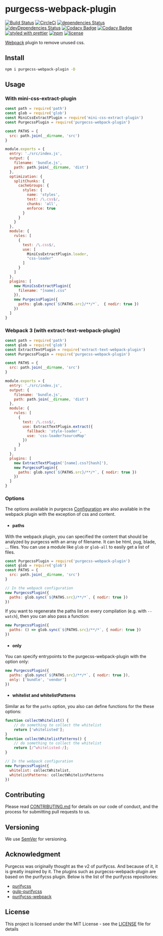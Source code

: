 # purgecss-webpack-plugin

[![Build Status](https://travis-ci.org/FullHuman/purgecss-webpack-plugin.svg?branch=master)](https://travis-ci.org/FullHuman/purgecss-webpack-plugin)
[![CircleCi](https://circleci.com/gh/FullHuman/purgecss-webpack-plugin/tree/master.svg?style=shield)]()
[![dependencies Status](https://david-dm.org/fullhuman/purgecss-webpack-plugin/status.svg)](https://david-dm.org/fullhuman/purgecss-webpack-plugin)
[![devDependencies Status](https://david-dm.org/fullhuman/purgecss-webpack-plugin/dev-status.svg)](https://david-dm.org/fullhuman/purgecss-webpack-plugin?type=dev)
[![Codacy Badge](https://api.codacy.com/project/badge/Grade/c23bd13d30104a7a89bed239166aaf69)](https://www.codacy.com/app/FullHuman/purgecss-webpack-plugin?utm_source=github.com&utm_medium=referral&utm_content=FullHuman/purgecss-webpack-plugin&utm_campaign=Badge_Grade)
[![Codacy Badge](https://api.codacy.com/project/badge/Coverage/c23bd13d30104a7a89bed239166aaf69)](https://www.codacy.com/app/FullHuman/purgecss-webpack-plugin?utm_source=github.com&utm_medium=referral&utm_content=FullHuman/purgecss-webpack-plugin&utm_campaign=Badge_Coverage)
[![styled with prettier](https://img.shields.io/badge/styled_with-prettier-ff69b4.svg)](https://github.com/prettier/prettier)
[![npm](https://img.shields.io/npm/v/purgecss-webpack-plugin.svg)](https://www.npmjs.com/package/purgecss-webpack-plugin)
[![license](https://img.shields.io/github/license/fullhuman/purgecss-webpack-plugin.svg)]()

[Webpack](https://github.com/webpack/webpack) plugin to remove unused css.

## Install
```sh
npm i purgecss-webpack-plugin -D
```

## Usage

### With mini-css-extract-plugin

```js
const path = require('path')
const glob = require('glob')
const MiniCssExtractPlugin = require('mini-css-extract-plugin')
const PurgecssPlugin = require('purgecss-webpack-plugin')

const PATHS = {
  src: path.join(__dirname, 'src')
}

module.exports = {
  entry: './src/index.js',
  output: {
    filename: 'bundle.js',
    path: path.join(__dirname, 'dist')
  },
  optimization: {
    splitChunks: {
      cacheGroups: {
        styles: {
          name: 'styles',
          test: /\.css$/,
          chunks: 'all',
          enforce: true
        }
      }
    }
  },
  module: {
    rules: [
      {
        test: /\.css$/,
        use: [
          MiniCssExtractPlugin.loader,
          "css-loader"
        ]
      }
    ]
  },
  plugins: [
    new MiniCssExtractPlugin({
      filename: "[name].css"
    }),
    new PurgecssPlugin({
      paths: glob.sync(`${PATHS.src}/**/*`,  { nodir: true })
    })
  ]
}


```

### Webpack 3 (with extract-text-webpack-plugin)
```js
const path = require('path')
const glob = require('glob')
const ExtractTextPlugin = require('extract-text-webpack-plugin')
const PurgecssPlugin = require('purgecss-webpack-plugin')

const PATHS = {
  src: path.join(__dirname, 'src')
}

module.exports = {
  entry: './src/index.js',
  output: {
    filename: 'bundle.js',
    path: path.join(__dirname, 'dist')
  },
  module: {
    rules: [
      {
        test: /\.css$/,
        use: ExtractTextPlugin.extract({
          fallback: 'style-loader',
          use: 'css-loader?sourceMap'
        })
      }
    ]
  },
  plugins: [
    new ExtractTextPlugin('[name].css?[hash]'),
    new PurgecssPlugin({
      paths: glob.sync(`${PATHS.src}/**/*`, { nodir: true })
    })
  ]
}
```

### Options

The options available in purgecss [Configuration](https://www.purgecss.com/configuration.html) are also available in the webpack plugin with the exception of css and content.

* #### paths

With the webpack plugin, you can specified the content that should be analyzed by purgecss with an array of filename. It can be html, pug, blade, ... files. You can use a module like `glob` or `glob-all` to easily get a list of files.

```js
const PurgecssPlugin = require('purgecss-webpack-plugin')
const glob = require('glob')
const PATHS = {
  src: path.join(__dirname, 'src')
}

// In the webpack configuration
new PurgecssPlugin({
  paths: glob.sync(`${PATHS.src}/**/*`, { nodir: true })
})
```

If you want to regenerate the paths list on every compilation (e.g. with `--watch`), then you can also pass a function:
```js
new PurgecssPlugin({
  paths: () => glob.sync(`${PATHS.src}/**/*`, { nodir: true })
})
```

* #### only

You can specify entrypoints to the purgecss-webpack-plugin with the option only:

```js
new PurgecssPlugin({
  paths: glob.sync(`${PATHS.src}/**/*`, { nodir: true }),
  only: ['bundle', 'vendor']
})
```

* #### whitelist and whitelistPatterns

Similar as for the `paths` option, you also can define functions for the these options:

```js
function collectWhitelist() {
    // do something to collect the whitelist
    return ['whitelisted'];
}
function collectWhitelistPatterns() {
    // do something to collect the whitelist
    return [/^whitelisted-/];
}

// In the webpack configuration
new PurgecssPlugin({
  whitelist: collectWhitelist,
  whitelistPatterns: collectWhitelistPatterns
})
```

## Contributing

Please read [CONTRIBUTING.md](./CONTRIBUTING.md) for details on our code of conduct, and the process for submitting pull requests to us.

## Versioning

We use [SemVer](http://semver.org/) for versioning.

## Acknowledgment

Purgecss was originally thought as the v2 of purifycss. And because of it, it is greatly inspired by it.
The plugins such as purgecss-webpack-plugin are based on the purifycss plugin.
Below is the list of the purifycss repositories:

* [purifycss](https://github.com/purifycss/purifycss)
* [gulp-purifycss](https://github.com/purifycss/gulp-purifycss)
* [purifycss-webpack](https://github.com/webpack-contrib/purifycss-webpack)

## License

This project is licensed under the MIT License - see the [LICENSE](LICENSE) file for details
